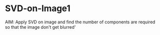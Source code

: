 # SVD-on-Image1
AIM: Apply SVD on image and find the number of components are required so that the image don't get blurred'
